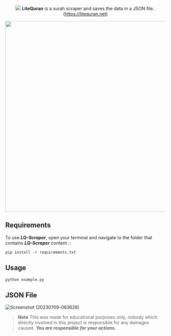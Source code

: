 <div align="center">

<img src="https://litequran.net/assets/favicon.ico" width="auto" height="auto"> **LiteQuran** is a surah scraper and saves the data in a JSON file.. (https://litequran.net)

<img src="https://github.com/x404xx/LiteQuran-Scraper/assets/114883816/5823bf77-9691-4522-ad8a-45bfa4f8a725" width="600" height="auto">

</div>

## **Requirements**

To use _**LQ-Scraper**_, open your terminal and navigate to the folder that contains _**LQ-Scraper**_ content ::

```
pip install -r requirements.txt
```

## **Usage**

```
python example.py
```

## **JSON File**

![Screenshot (20230709-083626)](https://github.com/x404xx/LiteQuran-Scraper/assets/114883816/7f31896e-437c-4b0f-9090-1cd242ae0b61)

> **Note**
> This was made for educational purposes only, nobody which directly involved in this project is responsible for any damages caused. **_You are responsible for your actions._**
